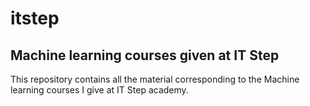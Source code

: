 # itstep
## Machine learning courses given at IT Step
This repository contains all the material corresponding to the Machine learning courses I give at IT Step academy.
